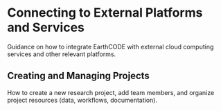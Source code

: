 # Connecting to External Platforms and Services
Guidance on how to integrate EarthCODE with external cloud computing services and other relevant platforms.

## Creating and Managing Projects
How to create a new research project, add team members, and organize project resources (data, workflows, documentation).
